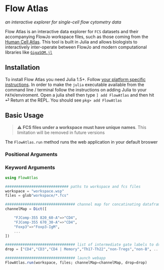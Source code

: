 # Flow Atlas

_an interactive explorer for single-cell flow cytometry data_

Flow Atlas is an interactive data explorer for `FCS` datasets and their accompanying FlowJo workspace files, such as those coming from the [Human Cell Atlas](https://humancellatlas.org). This tool is built in Julia and allows biologists to interactively inter-operate between FlowJo and modern computational libraries like [`GigaSOM.jl`](https://github.com/LCSB-BioCore/GigaSOM.jl)

## Installation

To install Flow Atlas you need Julia 1.5+. Follow [your platform specific instructions](https://julialang.org/downloads/platform/). In order to make the `julia` executable available from the command line / terminal follow the instructions on adding Julia to your `PATH`/enviroment. Open a julia shell then type `] add FlowAtlas` and then hit ⏎ Return at the REPL. You should see `pkg> add FlowAtlas`

## Basic Usage
> :warning: **FCS files under a workspace must have unique names**. This limitation will be removed in future versions

The `FlowAtlas.run` method runs the web application in your default broswer
### Positional Arguments

### Keyword Arguments

```julia
using FlowAtlas

############################# paths to workspace and fcs files
workspace = "workspace.wsp"
files = glob"workspace/*.fcs"

################################ channel map for concatinating dataframes
channelMap = Dict([

    "FJComp-355 820_60-A"=>"CD4",
    "FJComp-355 670_30-A"=>"CD4",
    "Foxp3"=>"Foxp3-IgM",
    ...
])

################################ list of intermediate gate labels to drop
drop = ["CD4","CD3","CD4 | Memory","Th17-Th22","non-Tregs","non-B", ... ]

################################ launch webapp
FlowAtlas.run(workspace, files; channelMap=channelMap, drop=drop)
```